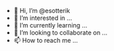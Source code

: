 - 👋 Hi, I’m @esotterik
- 👀 I’m interested in ...
- 🌱 I’m currently learning ...
- 💞️ I’m looking to collaborate on ...
- 📫 How to reach me ...

<!---
esotterik/esotterik is a ✨ special ✨ repository because its `README.md` (this file) appears on your GitHub profile.
You can click the Preview link to take a look at your changes.
--->
